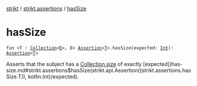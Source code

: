 [strikt](../index.md) / [strikt.assertions](index.md) / [hasSize](./has-size.md)

# hasSize

`fun <T : `[`Collection`](https://kotlinlang.org/api/latest/jvm/stdlib/kotlin.collections/-collection/index.html)`<`[`E`](has-size.md#E)`>, E> `[`Assertion`](../strikt.api/-assertion/index.md)`<`[`T`](has-size.md#T)`>.hasSize(expected: `[`Int`](https://kotlinlang.org/api/latest/jvm/stdlib/kotlin/-int/index.html)`): `[`Assertion`](../strikt.api/-assertion/index.md)`<`[`T`](has-size.md#T)`>`

Asserts that the subject has a [Collection.size](https://kotlinlang.org/api/latest/jvm/stdlib/kotlin.collections/-collection/size.html) of exactly [expected](has-size.md#strikt.assertions$hasSize(strikt.api.Assertion((strikt.assertions.hasSize.T)), kotlin.Int)/expected).

